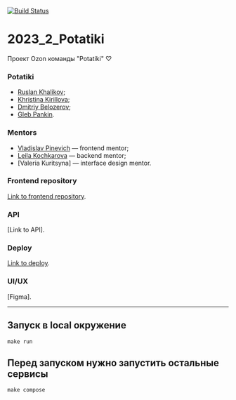 [![Build Status](https://github.com/go-park-mail-ru/2023_2_potatiki/actions/workflows/action-config.yaml/badge.svg)](https://github.com/go-park-mail-ru/2023_2_potatiki/actions/workflows/action-config.yaml)
# 2023_2_Potatiki
Проект Ozon команды "Potatiki" ♡

### Potatiki

* [Ruslan Khalikov](https://github.com/fitzplsr);
* [Khristina Kirillova](https://github.com/khristina455);
* [Dmitriy Belozerov](https://github.com/scremyda);
* [Gleb Pankin](https://github.com/MrDjeb).

### Mentors

* [Vladislav Pinevich](https://github.com/tUnknownLegend) — frontend mentor;
* [Leila Kochkarova](https://github.com/k-t-l-h) — backend mentor;
* [Valeria Kuritsyna] — interface design mentor.

### Frontend repository
[Link to frontend repository](https://github.com/frontend-park-mail-ru/2023_2_Potatiki).

### API
[Link to API].

### Deploy
[Link to deploy](https://zuzu-market.ru/).

### UI/UX
[Figma].

----

## Запуск в local окружение

```
make run
```

## Перед запуском нужно запустить остальные сервисы

```
make compose
```

